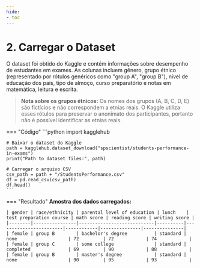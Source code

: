 ```yaml
---
hide:
- toc
---
```


# 2. Carregar o Dataset

O dataset foi obtido do Kaggle e contém informações sobre desempenho de estudantes em exames. As colunas incluem gênero, grupo étnico (representado por rótulos genéricos como "group A", "group B"), nível de educação dos pais, tipo de almoço, curso preparatório e notas em matemática, leitura e escrita.

> **Nota sobre os grupos étnicos:** Os nomes dos grupos (A, B, C, D, E) são fictícios e não correspondem a etnias reais. O Kaggle utiliza esses rótulos para preservar o anonimato dos participantes, portanto não é possível identificar as etnias reais.

=== "Código"
	```python
	import kagglehub

	# Baixar o dataset do Kaggle
	path = kagglehub.dataset_download("spscientist/students-performance-in-exams")
	print("Path to dataset files:", path)

	# Carregar o arquivo CSV
	csv_path = path + "/StudentsPerformance.csv"
	df = pd.read_csv(csv_path)
	df.head()
	```
=== "Resultado"
	**Amostra dos dados carregados:**

	| gender | race/ethnicity | parental level of education | lunch    | test preparation course | math score | reading score | writing score |
	|--------|----------------|----------------------------|----------|------------------------|------------|---------------|---------------|
	| female | group B        | bachelor's degree          | standard | none                   | 72         | 72            | 74            |
	| female | group C        | some college               | standard | completed              | 69         | 90            | 88            |
	| female | group B        | master's degree            | standard | none                   | 90         | 95            | 93            |
